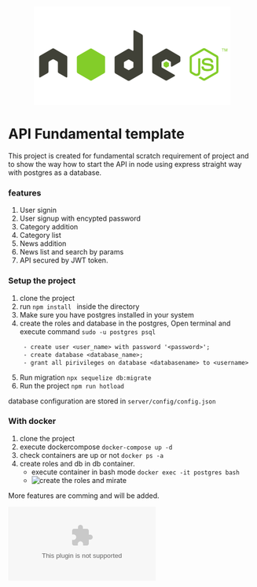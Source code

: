 <p align="center">
  <img width="400" height="200" src="https://github.com/yubarajpoudel/APIDEMO/blob/master/node.png?raw=true">
</p>


API Fundamental template
=================

This project is created for fundamental scratch requirement of project and to show the way how to start the API in node using express straight way with postgres as a database.

### features
1. User signin
2. User signup with encypted password
3. Category addition 
4. Category list
5. News addition
6. News list and search by params
7. API secured by JWT token.

### Setup the project

1. clone the project
2. run ```npm install ``` inside the directory
3. Make sure you have postgres installed in your system
4. create the roles and database in the postgres, Open terminal and execute command ```sudo -u postgres psql ```
   ```
    - create user <user_name> with password '<password>';
    - create database <database_name>;
    - grant all pirivileges on database <databasename> to <username>
5. Run migration ``` npx sequelize db:migrate ```
6. Run the project ``` npm run hotload ```

database configuration are stored in ``` server/config/config.json ```

### With docker

1. clone the project
2. execute dockercompose  ``` docker-compose up -d ```
3. check containers are up or not  ``` docker ps -a ```
4. create roles and db in db container.
   - execute container in bash mode ``` docker exec -it postgres bash ```
   - ![create the roles and mirate](https://github.com/yubarajpoudel/APIDEMO/blob/master/db.png?raw=true)
      


More features are comming and will be added.

![for more about author contact @yubarajpoudel708@gmail.com](yubarajpoudel708@gmail.com)
